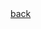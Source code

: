 <html>
<head>
	<title></title>
	<link rel="stylesheet" href="https://cdn.bootcss.com/bootstrap/3.3.7/css/bootstrap.min.css" integrity="sha384-BVYiiSIFeK1dGmJRAkycuHAHRg32OmUcww7on3RYdg4Va+PmSTsz/K68vbdEjh4u" crossorigin="anonymous">
	<style type="text/css">
		img{
			width: 100%;
		}
		*{
			list-style: none;
		}
		li:before{
			content: none!important;
		}
	</style>
</head>
<body>
	<a href="./">back</a>
	<ul class="row">
	<script type="text/javascript">
		for (var i = 1; i <72 ; i++) {
	      	document.write('<li class="col-md-3"><img src="images/mihrigiya'+i+'.jpeg"/></li>');
		}
	</script>
	<ul>

